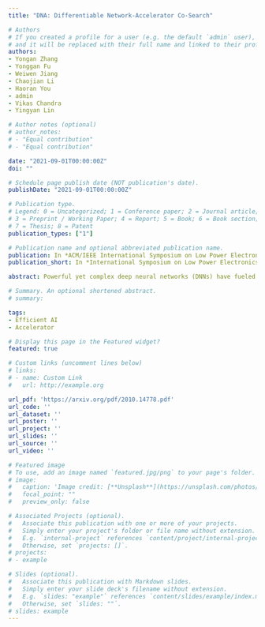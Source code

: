 ```yaml
---
title: "DNA: Differentiable Network-Accelerator Co-Search"

# Authors
# If you created a profile for a user (e.g. the default `admin` user), write the username (folder name) here 
# and it will be replaced with their full name and linked to their profile.
authors:
- Yongan Zhang
- Yonggan Fu
- Weiwen Jiang
- Chaojian Li
- Haoran You
- admin
- Vikas Chandra
- Yingyan Lin

# Author notes (optional)
# author_notes:
# - "Equal contribution"
# - "Equal contribution"

date: "2021-09-01T00:00:00Z"
doi: ""

# Schedule page publish date (NOT publication's date).
publishDate: "2021-09-01T00:00:00Z"

# Publication type.
# Legend: 0 = Uncategorized; 1 = Conference paper; 2 = Journal article;
# 3 = Preprint / Working Paper; 4 = Report; 5 = Book; 6 = Book section;
# 7 = Thesis; 8 = Patent
publication_types: ["1"]

# Publication name and optional abbreviated publication name.
publication: In *ACM/IEEE International Symposium on Low Power Electronics and Design*
publication_short: In *International Symposium on Low Power Electronics and Design (ISLPED) 2021*

abstract: Powerful yet complex deep neural networks (DNNs) have fueled a booming demand for efficient DNN solutions to bring DNN-powered intelligence into numerous applications. Jointly optimizing the networks and their accelerators are promising in providing optimal performance. However, the great potential of such solutions have yet to be unleashed due to the challenge of simultaneously exploring the vast and entangled, yet different design spaces of the networks and their accelerators. To this end, we propose DNA, a Differentiable Network-Accelerator co-search framework for automatically searching for matched networks and accelerators to maximize both the task accuracy and acceleration efficiency. Specifically, DNA integrates two enablers, (1) a generic design space for DNN accelerators that is applicable to both FPGA- and ASIC-based DNN accelerators and compatible with DNN frameworks such as PyTorch to enable algorithmic exploration for more efficient DNNs and their accelerators; and (2) a joint DNN network and accelerator co-search algorithm that enables simultaneously searching for optimal DNN structures and their accelerators' micro-architectures and mapping methods to maximize both the task accuracy and acceleration efficiency. Experiments and ablation studies based on FPGA measurements and ASIC synthesis show that the matched networks and accelerators generated by DNA consistently outperform state-of-the-art (SOTA) DNNs and DNN accelerators (e.g., 3.04x better FPS with a 5.46% higher accuracy on ImageNet), while requiring notably reduced search time (up to 1234.3x) over SOTA co-exploration methods, when evaluated over ten SOTA baselines on three datasets. All codes will be released upon acceptance.

# Summary. An optional shortened abstract.
# summary: 

tags: 
- Efficient AI
- Accelerator

# Display this page in the Featured widget?
featured: true

# Custom links (uncomment lines below)
# links:
# - name: Custom Link
#   url: http://example.org

url_pdf: 'https://arxiv.org/pdf/2010.14778.pdf'
url_code: ''
url_dataset: ''
url_poster: ''
url_project: ''
url_slides: ''
url_source: ''
url_video: ''

# Featured image
# To use, add an image named `featured.jpg/png` to your page's folder. 
# image:
#   caption: 'Image credit: [**Unsplash**](https://unsplash.com/photos/pLCdAaMFLTE)'
#   focal_point: ""
#   preview_only: false

# Associated Projects (optional).
#   Associate this publication with one or more of your projects.
#   Simply enter your project's folder or file name without extension.
#   E.g. `internal-project` references `content/project/internal-project/index.md`.
#   Otherwise, set `projects: []`.
# projects:
# - example

# Slides (optional).
#   Associate this publication with Markdown slides.
#   Simply enter your slide deck's filename without extension.
#   E.g. `slides: "example"` references `content/slides/example/index.md`.
#   Otherwise, set `slides: ""`.
# slides: example
---
```

